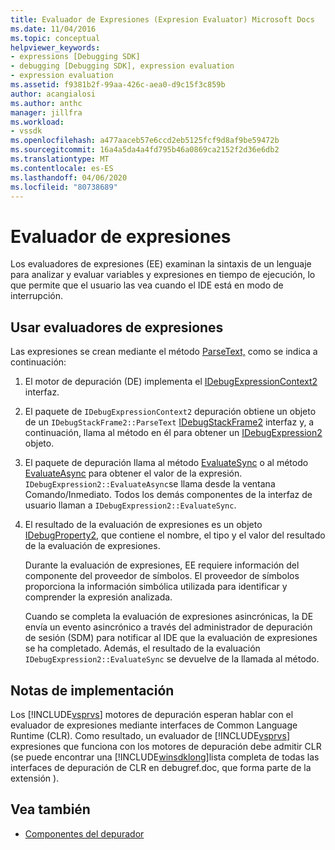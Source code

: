 ```yaml
---
title: Evaluador de Expresiones (Expresion Evaluator) Microsoft Docs
ms.date: 11/04/2016
ms.topic: conceptual
helpviewer_keywords:
- expressions [Debugging SDK]
- debugging [Debugging SDK], expression evaluation
- expression evaluation
ms.assetid: f9381b2f-99aa-426c-aea0-d9c15f3c859b
author: acangialosi
ms.author: anthc
manager: jillfra
ms.workload:
- vssdk
ms.openlocfilehash: a477aaceb57e6ccd2eb5125fcf9d8af9be59472b
ms.sourcegitcommit: 16a4a5da4a4fd795b46a0869ca2152f2d36e6db2
ms.translationtype: MT
ms.contentlocale: es-ES
ms.lasthandoff: 04/06/2020
ms.locfileid: "80738689"
---
```

# <a name="expression-evaluator"></a>Evaluador de expresiones
Los evaluadores de expresiones (EE) examinan la sintaxis de un lenguaje para analizar y evaluar variables y expresiones en tiempo de ejecución, lo que permite que el usuario las vea cuando el IDE está en modo de interrupción.

## <a name="use-expression-evaluators"></a>Usar evaluadores de expresiones
 Las expresiones se crean mediante el método [ParseText,](../../extensibility/debugger/reference/idebugexpressioncontext2-parsetext.md) como se indica a continuación:

1. El motor de depuración (DE) implementa el [IDebugExpressionContext2](../../extensibility/debugger/reference/idebugexpressioncontext2.md) interfaz.

2. El paquete de `IDebugExpressionContext2` depuración obtiene un objeto de un `IDebugStackFrame2::ParseText` [IDebugStackFrame2](../../extensibility/debugger/reference/idebugstackframe2.md) interfaz y, a continuación, llama al método en él para obtener un [IDebugExpression2](../../extensibility/debugger/reference/idebugexpression2.md) objeto.

3. El paquete de depuración llama al método [EvaluateSync](../../extensibility/debugger/reference/idebugexpression2-evaluatesync.md) o al método [EvaluateAsync](../../extensibility/debugger/reference/idebugexpression2-evaluateasync.md) para obtener el valor de la expresión. `IDebugExpression2::EvaluateAsync`se llama desde la ventana Comando/Inmediato. Todos los demás componentes de la interfaz de usuario llaman a `IDebugExpression2::EvaluateSync`.

4. El resultado de la evaluación de expresiones es un objeto [IDebugProperty2,](../../extensibility/debugger/reference/idebugproperty2.md) que contiene el nombre, el tipo y el valor del resultado de la evaluación de expresiones.

   Durante la evaluación de expresiones, EE requiere información del componente del proveedor de símbolos. El proveedor de símbolos proporciona la información simbólica utilizada para identificar y comprender la expresión analizada.

   Cuando se completa la evaluación de expresiones asincrónicas, la DE envía un evento asincrónico a través del administrador de depuración de sesión (SDM) para notificar al IDE que la evaluación de expresiones se ha completado. Además, el resultado de la evaluación `IDebugExpression2::EvaluateSync` se devuelve de la llamada al método.

## <a name="implementation-notes"></a>Notas de implementación
 Los [!INCLUDE[vsprvs](../../code-quality/includes/vsprvs_md.md)] motores de depuración esperan hablar con el evaluador de expresiones mediante interfaces de Common Language Runtime (CLR). Como resultado, un evaluador de [!INCLUDE[vsprvs](../../code-quality/includes/vsprvs_md.md)] expresiones que funciona con los motores de depuración debe admitir CLR (se puede encontrar una [!INCLUDE[winsdklong](../../deployment/includes/winsdklong_md.md)]lista completa de todas las interfaces de depuración de CLR en debugref.doc, que forma parte de la extensión ).

## <a name="see-also"></a>Vea también
- [Componentes del depurador](../../extensibility/debugger/debugger-components.md)
